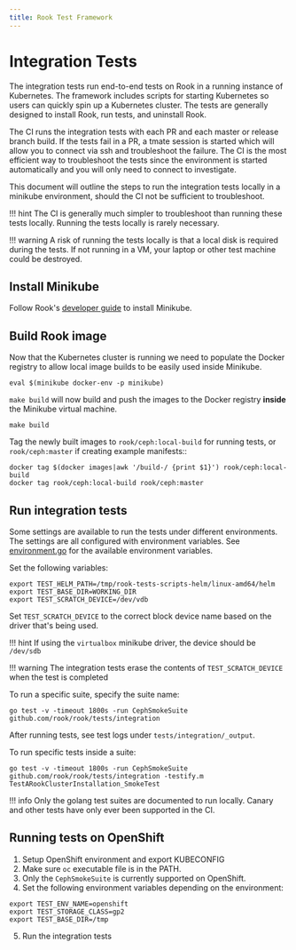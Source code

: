 ```yaml
---
title: Rook Test Framework
---
```


# Integration Tests

The integration tests run end-to-end tests on Rook in a running instance of Kubernetes.
The framework includes scripts for starting Kubernetes so users can
quickly spin up a Kubernetes cluster. The tests are generally designed to install Rook, run tests, and uninstall Rook.

The CI runs the integration tests with each PR and each master or release branch build.
If the tests fail in a PR, a tmate session is started which will allow you to connect via ssh and troubleshoot the failure.
The CI is the most efficient way to troubleshoot the tests since the environment is started automatically
and you will only need to connect to investigate.

This document will outline the steps to run the integration tests locally in a minikube environment, should the CI
not be sufficient to troubleshoot.

!!! hint
    The CI is generally much simpler to troubleshoot than running these tests locally. Running the tests locally is rarely necessary.

!!! warning
    A risk of running the tests locally is that a local disk is required during the tests. If not running
    in a VM, your laptop or other test machine could be destroyed.

## Install Minikube

Follow Rook's [developer guide](https://rook.io/docs/rook/latest/Contributing/development-environment/) to install Minikube.

## Build Rook image

Now that the Kubernetes cluster is running we need to populate the Docker registry to allow local image builds
to be easily used inside Minikube.

```console
eval $(minikube docker-env -p minikube)
```

`make build` will now build and push the images to the Docker registry **inside** the Minikube
virtual machine.

```console
make build
```

Tag the newly built images to `rook/ceph:local-build` for running tests, or `rook/ceph:master` if creating example manifests::

```console
docker tag $(docker images|awk '/build-/ {print $1}') rook/ceph:local-build
docker tag rook/ceph:local-build rook/ceph:master
```

## Run integration tests

Some settings are available to run the tests under different environments. The settings are all configured with environment variables.
See [environment.go](/tests/framework/installer/environment.go) for the available environment variables.

Set the following variables:

```console
export TEST_HELM_PATH=/tmp/rook-tests-scripts-helm/linux-amd64/helm
export TEST_BASE_DIR=WORKING_DIR
export TEST_SCRATCH_DEVICE=/dev/vdb
```

Set `TEST_SCRATCH_DEVICE` to the correct block device name based on the driver that's being used.

!!! hint
    If using the `virtualbox` minikube driver, the device should be `/dev/sdb`

!!! warning
    The integration tests erase the contents of `TEST_SCRATCH_DEVICE` when the test is completed

To run a specific suite, specify the suite name:

```console
go test -v -timeout 1800s -run CephSmokeSuite github.com/rook/rook/tests/integration
```

After running tests, see test logs under `tests/integration/_output`.

To run specific tests inside a suite:

```console
go test -v -timeout 1800s -run CephSmokeSuite github.com/rook/rook/tests/integration -testify.m TestARookClusterInstallation_SmokeTest
```

!!! info
    Only the golang test suites are documented to run locally. Canary and other tests have only ever been supported in the CI.

## Running tests on OpenShift

1. Setup OpenShift environment and export KUBECONFIG
2. Make sure `oc` executable file is in the PATH.
3. Only the `CephSmokeSuite` is currently supported on OpenShift.
4. Set the following environment variables depending on the environment:

```console
export TEST_ENV_NAME=openshift
export TEST_STORAGE_CLASS=gp2
export TEST_BASE_DIR=/tmp
```

5. Run the integration tests
